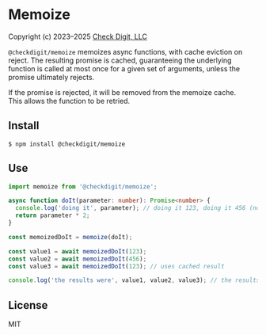 # Memoize

Copyright (c) 2023–2025 [Check Digit, LLC](https://checkdigit.com)

`@checkdigit/memoize` memoizes async functions, with cache eviction on reject.
The resulting promise is cached, guaranteeing the underlying function is called at most once for a given set of
arguments, unless the promise ultimately rejects.

If the promise is rejected, it will be removed from the memoize cache.  
This allows the function to be retried.

## Install

```shell
$ npm install @checkdigit/memoize
```

## Use

```ts
import memoize from '@checkdigit/memoize';

async function doIt(parameter: number): Promise<number> {
  console.log('doing it', parameter); // doing it 123, doing it 456 (note parameter=123 only executed once)
  return parameter * 2;
}

const memoizedDoIt = memoize(doIt);

const value1 = await memoizedDoIt(123);
const value2 = await memoizedDoIt(456);
const value3 = await memoizedDoIt(123); // uses cached result

console.log('the results were', value1, value2, value3); // the results were 246 912 246
```

## License

MIT
